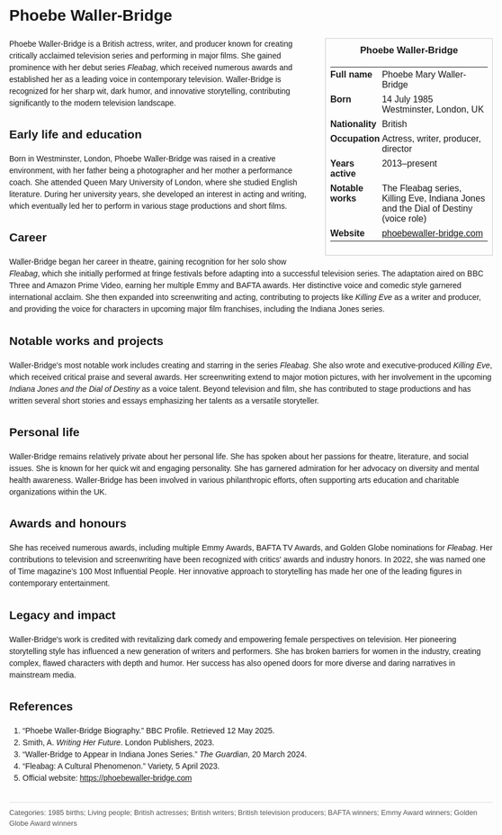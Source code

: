 <!DOCTYPE html>
<html>
<head>
  <title>Phoebe Waller-Bridge – Profile</title>
  <style>
    body { font-family: Arial, sans-serif; margin: 2rem auto; max-width: 960px; line-height: 1.5; }
    aside.infobox { float: right; width: 280px; margin: 0 0 1rem 1.5rem; border: 1px solid #ccc; padding: 0.5rem; font-size: 0.9rem; }
    aside.infobox h3 { text-align: center; margin-top: 0; }
    aside.infobox table { width: 100%; border-collapse: collapse; }
    aside.infobox td { padding: 0.25rem 0; vertical-align: top; }
    h1 { margin-top: 0; }
    footer.categories { font-size: 0.8rem; color: #555; border-top: 1px solid #ddd; padding-top: 0.5rem; margin-top: 2rem; }
  </style>
</head>
<body>
  <h1>Phoebe Waller-Bridge</h1>
  <aside class="infobox">
    <h3>Phoebe Waller-Bridge</h3>
    <table>
      <tr><td><strong>Full name</strong></td><td>Phoebe Mary Waller-Bridge</td></tr>
      <tr><td><strong>Born</strong></td><td>14 July 1985<br>Westminster, London, UK</td></tr>
      <tr><td><strong>Nationality</strong></td><td>British</td></tr>
      <tr><td><strong>Occupation</strong></td><td>Actress, writer, producer, director</td></tr>
      <tr><td><strong>Years active</strong></td><td>2013–present</td></tr>
      <tr><td><strong>Notable works</strong></td><td>The Fleabag series, Killing Eve, Indiana Jones and the Dial of Destiny (voice role)</td></tr>
      <tr><td><strong>Website</strong></td><td><a href="https://phoebewaller-bridge.com">phoebewaller-bridge.com</a></td></tr>
    </table>
  </aside>
  <p>Phoebe Waller-Bridge is a British actress, writer, and producer known for creating critically acclaimed television series and performing in major films. She gained prominence with her debut series <em>Fleabag</em>, which received numerous awards and established her as a leading voice in contemporary television. Waller-Bridge is recognized for her sharp wit, dark humor, and innovative storytelling, contributing significantly to the modern television landscape.</p>
  
  <h2>Early life and education</h2>
  <p>Born in Westminster, London, Phoebe Waller-Bridge was raised in a creative environment, with her father being a photographer and her mother a performance coach. She attended Queen Mary University of London, where she studied English literature. During her university years, she developed an interest in acting and writing, which eventually led her to perform in various stage productions and short films.</p>
  
  <h2>Career</h2>
  <p>Waller-Bridge began her career in theatre, gaining recognition for her solo show <em>Fleabag</em>, which she initially performed at fringe festivals before adapting into a successful television series. The adaptation aired on BBC Three and Amazon Prime Video, earning her multiple Emmy and BAFTA awards. Her distinctive voice and comedic style garnered international acclaim. She then expanded into screenwriting and acting, contributing to projects like <em>Killing Eve</em> as a writer and producer, and providing the voice for characters in upcoming major film franchises, including the Indiana Jones series.</p>
  
  <h2>Notable works and projects</h2>
  <p>Waller-Bridge's most notable work includes creating and starring in the series <em>Fleabag</em>. She also wrote and executive-produced <em>Killing Eve</em>, which received critical praise and several awards. Her screenwriting extend to major motion pictures, with her involvement in the upcoming <em>Indiana Jones and the Dial of Destiny</em> as a voice talent. Beyond television and film, she has contributed to stage productions and has written several short stories and essays emphasizing her talents as a versatile storyteller.</p>
  
  <h2>Personal life</h2>
  <p>Waller-Bridge remains relatively private about her personal life. She has spoken about her passions for theatre, literature, and social issues. She is known for her quick wit and engaging personality. She has garnered admiration for her advocacy on diversity and mental health awareness. Waller-Bridge has been involved in various philanthropic efforts, often supporting arts education and charitable organizations within the UK.</p>
  
  <h2>Awards and honours</h2>
  <p>She has received numerous awards, including multiple Emmy Awards, BAFTA TV Awards, and Golden Globe nominations for <em>Fleabag</em>. Her contributions to television and screenwriting have been recognized with critics' awards and industry honors. In 2022, she was named one of Time magazine’s 100 Most Influential People. Her innovative approach to storytelling has made her one of the leading figures in contemporary entertainment.</p>
  
  <h2>Legacy and impact</h2>
  <p>Waller-Bridge's work is credited with revitalizing dark comedy and empowering female perspectives on television. Her pioneering storytelling style has influenced a new generation of writers and performers. She has broken barriers for women in the industry, creating complex, flawed characters with depth and humor. Her success has also opened doors for more diverse and daring narratives in mainstream media.</p>
  
  <h2>References</h2>
  <ol>
    <li>“Phoebe Waller-Bridge Biography.” BBC Profile. Retrieved 12 May 2025.</li>
    <li>Smith, A. <i>Writing Her Future</i>. London Publishers, 2023.</li>
    <li>“Waller-Bridge to Appear in Indiana Jones Series.” <i>The Guardian</i>, 20 March 2024.</li>
    <li>“Fleabag: A Cultural Phenomenon.” Variety, 5 April 2023.</li>
    <li>Official website: <a href="https://phoebewaller-bridge.com">https://phoebewaller-bridge.com</a></li>
  </ol>
  
  <footer class="categories">Categories: 1985 births; Living people; British actresses; British writers; British television producers; BAFTA winners; Emmy Award winners; Golden Globe Award winners</footer>
</body>
</html>